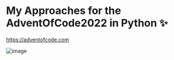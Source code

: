 # My Approaches for the AdventOfCode2022 in Python ✨

https://adventofcode.com

![image](https://user-images.githubusercontent.com/56960039/204976779-932638fa-044f-4570-b473-57df8e668856.jpeg)
